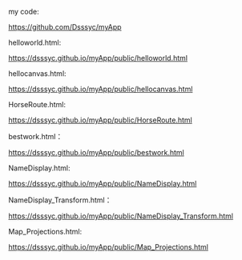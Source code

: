 my code:

https://github.com/Dsssyc/myApp

helloworld.html:

https://dsssyc.github.io/myApp/public/helloworld.html

hellocanvas.html:

https://dsssyc.github.io/myApp/public/hellocanvas.html

HorseRoute.html:

https://dsssyc.github.io/myApp/public/HorseRoute.html

bestwork.html：

https://dsssyc.github.io/myApp/public/bestwork.html

NameDisplay.html:

https://dsssyc.github.io/myApp/public/NameDisplay.html

NameDisplay_Transform.html：

https://dsssyc.github.io/myApp/public/NameDisplay_Transform.html


Map_Projections.html:

https://dsssyc.github.io/myApp/public/Map_Projections.html
